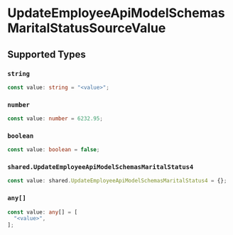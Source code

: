 # UpdateEmployeeApiModelSchemasMaritalStatusSourceValue


## Supported Types

### `string`

```typescript
const value: string = "<value>";
```

### `number`

```typescript
const value: number = 6232.95;
```

### `boolean`

```typescript
const value: boolean = false;
```

### `shared.UpdateEmployeeApiModelSchemasMaritalStatus4`

```typescript
const value: shared.UpdateEmployeeApiModelSchemasMaritalStatus4 = {};
```

### `any[]`

```typescript
const value: any[] = [
  "<value>",
];
```

